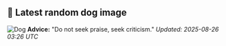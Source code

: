 ## 🐶 Latest random dog image
![Dog](https://images.dog.ceo/breeds/terrier-border/n02093754_7908.jpg)
**Advice:** "Do not seek praise, seek criticism."
*Updated: 2025-08-26 03:26 UTC*
